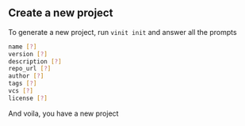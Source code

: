 ## Create a new project
To generate a new project, run `vinit init` 
and answer all the prompts

```sh
name [?] 
version [?] 
description [?] 
repo_url [?]
author [?]
tags [?]
vcs [?]
license [?]
```
And voila, you have a new project